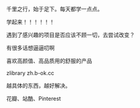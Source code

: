 千里之行，始于足下。每天都学一点点。  

学起来！！！！！！  

遇到了感兴趣的项目是否应该不顾一切，去尝试改变？  

有很多话想逼逼叨啊   

喜欢高颜值、高品质用的舒服的产品  

zlibrary   zh.b-ok.cc  

越具体的东西，越好解决。  

花瓣、站酷、Pinterest  

